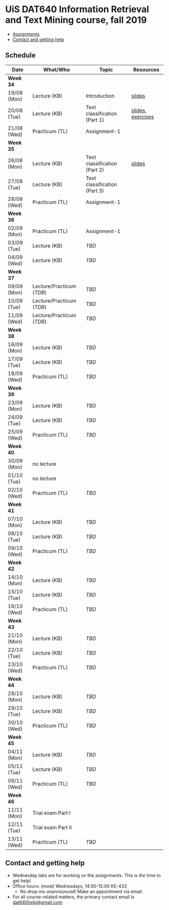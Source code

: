# UiS DAT640 Information Retrieval and Text Mining course, fall 2019

  * [Assignments](assignments/)
  * [Contact and getting help](#contact-and-getting-help)

## Schedule

| Date | What/Who | Topic | Resources |
| -- | -- | -- | -- |
| **Week 34** ||||
| 19/08 (Mon) | Lecture (KB) | Introduction | [slides](https://speakerdeck.com/kbalog/information-retrieval-and-text-mining-introduction) |
| 20/08 (Tue) | Lecture (KB) | Text classification (Part 1) | [slides](https://speakerdeck.com/kbalog/information-retrieval-and-text-mining-text-classification-part-i), [exercises](exercises/lecture-2/) |
| 21/08 (Wed) | Practicum (TL) | Assignment-1 |  |
| **Week 35** ||||
| 26/08 (Mon) | Lecture (KB) | Text classification (Part 2) | [slides](https://speakerdeck.com/kbalog/information-retrieval-and-text-mining-text-classification-part-ii)  |
| 27/08 (Tue) | Lecture (KB) | Text classification (Part 3) |  |
| 28/08 (Wed) | Practicum (TL) | Assignment-1 | |
| **Week 36** ||||
| 02/09 (Mon) | Practicum (TL) | Assignment-1 | |
| 03/09 (Tue) | Lecture (KB) | *TBD* | |
| 04/09 (Wed) | Lecture (KB) | *TBD* | |
| **Week 37** ||||
| 09/09 (Mon) | Lecture/Practicum (*TDB*) | *TBD* | |
| 10/09 (Tue) | Lecture/Practicum (*TDB*) | *TBD* | |
| 11/09 (Wed) | Lecture/Practicum (*TDB*) | *TBD* | |
| **Week 38** ||||
| 16/09 (Mon) | Lecture (KB) | *TBD* | |
| 17/09 (Tue) | Lecture (KB) | *TBD* | |
| 18/09 (Wed) | Practicum (TL) | *TBD* | |
| **Week 39** ||||
| 23/09 (Mon) | Lecture (KB) | *TBD* | |
| 24/09 (Tue) | Lecture (KB) | *TBD* | |
| 25/09 (Wed) | Practicum (TL) | *TBD* | |
| **Week 40** ||||
| 30/09 (Mon) | no lecture | | |
| 01/10 (Tue) | no lecture | | |
| 02/10 (Wed) | Practicum (TL) | *TBD* | |
| **Week 41** ||||
| 07/10 (Mon) | Lecture (KB) | *TBD* | |
| 08/10 (Tue) | Lecture (KB) | *TBD* | |
| 09/10 (Wed) | Practicum (TL) | *TBD* | |
| **Week 42** ||||
| 14/10 (Mon) | Lecture (KB) | *TBD* | |
| 15/10 (Tue) | Lecture (KB) | *TBD* | |
| 16/10 (Wed) | Practicum (TL) | *TBD* | |
| **Week 43** ||||
| 21/10 (Mon) | Lecture (KB) | *TBD* | |
| 22/10 (Tue) | Lecture (KB) | *TBD* | |
| 23/10 (Wed) | Practicum (TL) | *TBD* | |
| **Week 44** ||||
| 28/10 (Mon) | Lecture (KB) | *TBD* | |
| 29/10 (Tue) | Lecture (KB) | *TBD* | |
| 30/10 (Wed) | Practicum (TL) | *TBD* | |
| **Week 45** ||||
| 04/11 (Mon) | Lecture (KB) | *TBD* | |
| 05/11 (Tue) | Lecture (KB) | *TBD* | |
| 06/11 (Wed) | Practicum (TL) | *TBD* | |
| **Week 46** ||||
| 11/11 (Mon) | Trial exam Part I | | |
| 12/11 (Tue) | Trial exam Part II | | |
| 13/11 (Wed) | Practicum (TL) | *TBD* | |

## Contact and getting help

  * Wednesday labs are for working on the assignments. This is *the* time to get help!
  * Office hours: (most) Wednesdays, 14:00-15:00 KE-433
	  - No drop-ins unannounced! Make an appointment via email.
  * For all course-related matters, the primary contact email is dat640help@gmail.com
